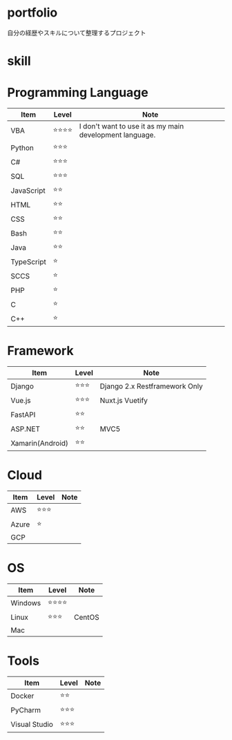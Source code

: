 # portfolio
自分の経歴やスキルについて整理するプロジェクト


# skill


# Programming Language

| Item | Level | Note |
|---|---|---|
| VBA | :star::star::star::star: | I don't want to use it as my main development language. |
| Python | :star::star::star: | |
| C# | :star::star::star: | |
| SQL | :star::star::star: | |
| JavaScript | :star::star: | |
| HTML | :star::star: | |
| CSS | :star::star: | |
| Bash | :star::star: | |
| Java | :star::star: | |
| TypeScript | :star: | |
| SCCS | :star: | |
| PHP | :star: | |
| C | :star: | |
| C++ | :star: | |


# Framework

| Item | Level | Note |
|---|---|---|
| Django | :star::star::star: | Django 2.x Restframework Only |
| Vue.js | :star::star::star: | Nuxt.js Vuetify |
| FastAPI | :star::star: | |
| ASP.NET | :star::star: | MVC5 |
| Xamarin(Android) | :star::star: | |


# Cloud

| Item | Level | Note |
|---|---|---|
| AWS | :star::star::star: | |
| Azure | :star: | |
| GCP | | |

# OS

| Item | Level | Note |
|---|---|---|
| Windows | :star::star::star::star: | |
| Linux | :star::star::star: | CentOS |
| Mac | | |

# Tools

| Item | Level | Note |
|---|---|---|
| Docker | :star::star: | |
| PyCharm | :star::star::star: | |
| Visual Studio | :star::star::star: | |

